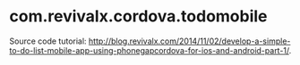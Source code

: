 com.revivalx.cordova.todomobile
===============================

Source code tutorial: http://blog.revivalx.com/2014/11/02/develop-a-simple-to-do-list-mobile-app-using-phonegapcordova-for-ios-and-android-part-1/.
